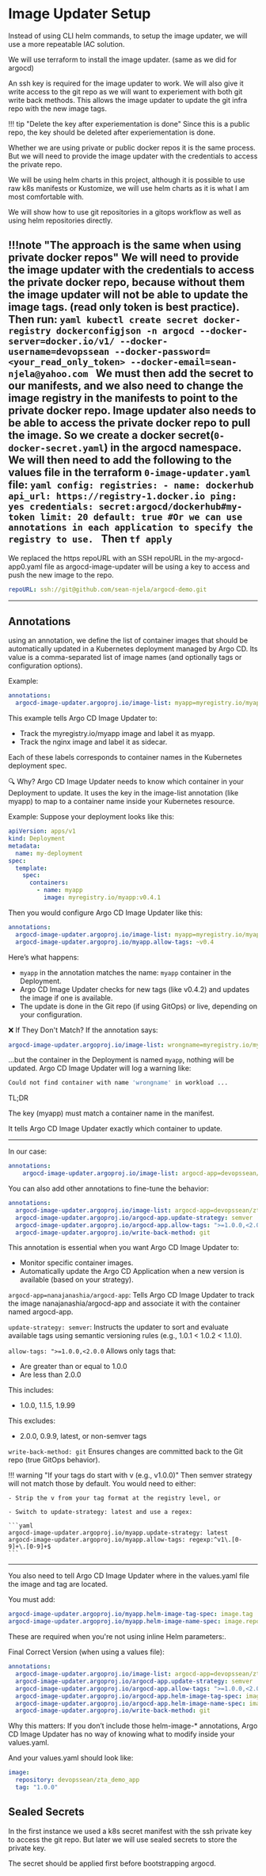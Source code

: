 # Image Updater Setup


Instead of using CLI helm commands, to setup the image updater, we will use a more repeatable IAC solution.


We will use terraform to install the image updater. (same as we did for argocd)


An ssh key is required for the image updater to work. We will also give it write access to the git repo as we will want to experiement with both git write back methods. This allows the image updater to update the git infra repo with the new image tags.


!!! tip "Delete the key after experiementation is done"
    Since this is a public repo, the key should be deleted after experiementation is done.


Whether we are using private or public docker repos it is the same process. But we will need to provide the image updater with the credentials to access the private repo. 

We will be using helm charts in this project, although it is possible to use raw k8s manifests or Kustomize, we will use helm charts as it is what I am most comfortable with.

We will show how to use git repositories in a gitops workflow as well as using helm repositories directly.


!!!note "The approach is the same when using private docker repos"
    We will need to provide the image updater with the credentials to access the private docker repo, because without them the image updater will not be able to update the image tags. (read only token is best practice). Then run:
    ```yaml
    kubectl create secret docker-registry dockerconfigjson -n argocd --docker-server=docker.io/v1/ --docker-username=devopssean --docker-password=<your_read_only_token> --docker-email=sean-njela@yahoo.com
    ```
     We must then add the secret to our manifests, and we also need to change the image registry in the manifests to point to the private docker repo. Image updater also needs to be able to access the private docker repo to pull the image. So we create a docker secret(`0-docker-secret.yaml`) in the argocd namespace. We will then need to add the following to the values file in the terraform `0-image-updater.yaml` file:
    ```yaml
    config:
      registries:
        - name: dockerhub
          api_url: https://registry-1.docker.io
          ping: yes
          credentials: secret:argocd/dockerhub#my-token
          limit: 20
          default: true #Or we can use annotations in each application to specify the registry to use.
    ```
    Then `tf apply`
--- 

We replaced the https repoURL with an SSH repoURL in the my-argocd-app0.yaml file as argocd-image-updater will be using a key to access and push the new image to the repo.

```yaml
repoURL: ssh://git@github.com/sean-njela/argocd-demo.git
```

---

## Annotations

using an annotation, we define the list of container images that should be automatically updated in a Kubernetes deployment managed by Argo CD. Its value is a comma-separated list of image names (and optionally tags or configuration options).

Example:
```yaml
annotations:
  argocd-image-updater.argoproj.io/image-list: myapp=myregistry.io/myapp,sidecar=nginx
```
This example tells Argo CD Image Updater to:

- Track the myregistry.io/myapp image and label it as myapp.
- Track the nginx image and label it as sidecar.

Each of these labels corresponds to container names in the Kubernetes deployment spec.

🔍 Why?
Argo CD Image Updater needs to know which container in your Deployment to update. It uses the key in the image-list annotation (like myapp) to map to a container name inside your Kubernetes resource.

Example:
Suppose your deployment looks like this:

```yaml
apiVersion: apps/v1
kind: Deployment
metadata:
  name: my-deployment
spec:
  template:
    spec:
      containers:
        - name: myapp
          image: myregistry.io/myapp:v0.4.1
```
Then you would configure Argo CD Image Updater like this:

```yaml
annotations:
  argocd-image-updater.argoproj.io/image-list: myapp=myregistry.io/myapp
  argocd-image-updater.argoproj.io/myapp.allow-tags: ~v0.4
```

Here’s what happens:

- `myapp` in the annotation matches the name: `myapp` container in the Deployment.
- Argo CD Image Updater checks for new tags (like v0.4.2) and updates the image if one is available.
- The update is done in the Git repo (if using GitOps) or live, depending on your configuration.

❌ If They Don't Match?
If the annotation says:

```yaml
argocd-image-updater.argoproj.io/image-list: wrongname=myregistry.io/myapp
```
...but the container in the Deployment is named `myapp`, nothing will be updated. Argo CD Image Updater will log a warning like:

```sh
Could not find container with name 'wrongname' in workload ...
```

TL;DR

The key (myapp) must match a container name in the manifest.

It tells Argo CD Image Updater exactly which container to update.

--- 


In our case:

```yaml
annotations:
    argocd-image-updater.argoproj.io/image-list: argocd-app=devopssean/zta_demo_app
```
You can also add other annotations to fine-tune the behavior:

```yaml
annotations:
  argocd-image-updater.argoproj.io/image-list: argocd-app=devopssean/zta_demo_app
  argocd-image-updater.argoproj.io/argocd-app.update-strategy: semver
  argocd-image-updater.argoproj.io/argocd-app.allow-tags: ">=1.0.0,<2.0.0"
  argocd-image-updater.argoproj.io/write-back-method: git
```

This annotation is essential when you want Argo CD Image Updater to:

- Monitor specific container images.
- Automatically update the Argo CD Application when a new version is available (based on your strategy).

`argocd-app=nanajanashia/argocd-app`:
Tells Argo CD Image Updater to track the image nanajanashia/argocd-app and associate it with the container named argocd-app.

`update-strategy: semver`:
Instructs the updater to sort and evaluate available tags using semantic versioning rules (e.g., 1.0.1 < 1.0.2 < 1.1.0).

`allow-tags: ">=1.0.0,<2.0.0` Allows only tags that:

- Are greater than or equal to 1.0.0
- Are less than 2.0.0

This includes:

- 1.0.0, 1.1.5, 1.9.99

This excludes:

- 2.0.0, 0.9.9, latest, or non-semver tags

`write-back-method: git` Ensures changes are committed back to the Git repo (true GitOps behavior).


!!! warning "If your tags do start with v (e.g., v1.0.0)"
    Then semver strategy will not match those by default. You would need to either:

    - Strip the v from your tag format at the registry level, or

    - Switch to update-strategy: latest and use a regex:

    ```yaml
    argocd-image-updater.argoproj.io/myapp.update-strategy: latest
    argocd-image-updater.argoproj.io/myapp.allow-tags: regexp:^v1\.[0-9]+\.[0-9]+$
    ```
---

You also need to tell Argo CD Image Updater where in the values.yaml file the image and tag are located.

You must add:

```yaml
argocd-image-updater.argoproj.io/myapp.helm-image-tag-spec: image.tag
argocd-image-updater.argoproj.io/myapp.helm-image-name-spec: image.repository
```
These are required when you're not using inline Helm parameters:.

Final Correct Version (when using a values file):
```yaml
annotations:
  argocd-image-updater.argoproj.io/image-list: argocd-app=devopssean/zta_demo_app
  argocd-image-updater.argoproj.io/argocd-app.update-strategy: semver
  argocd-image-updater.argoproj.io/argocd-app.allow-tags: ">=1.0.0,<2.0.0"
  argocd-image-updater.argoproj.io/argocd-app.helm-image-tag-spec: image.tag
  argocd-image-updater.argoproj.io/argocd-app.helm-image-name-spec: image.repository
  argocd-image-updater.argoproj.io/write-back-method: git
```

Why this matters:
If you don’t include those helm-image-* annotations, Argo CD Image Updater has no way of knowing what to modify inside your values.yaml.

And your values.yaml should look like:

```yaml
image:
  repository: devopssean/zta_demo_app
  tag: "1.0.0"
```

## Sealed Secrets

In the first instance we used a k8s secret manifest with the ssh private key to access the git repo. But later we will use sealed secrets to store the private key. 

The secret should be applied first before bootstrapping argocd.

